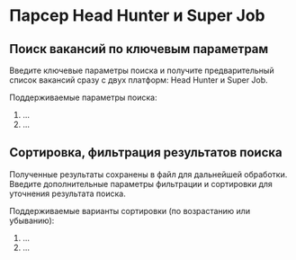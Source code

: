 # Парсер Head Hunter и Super Job #
## Поиск вакансий по ключевым параметрам ##
Введите ключевые параметры поиска и получите предварительный список вакансий
сразу с двух платформ: Head Hunter и Super Job.

Поддерживаемые параметры поиска:
1. ...
2. ...

## Сортировка, фильтрация результатов поиска ##
Полученные результаты сохранены в файл для дальнейшей обработки.
Введите дополнительные параметры фильтрации и сортировки для уточнения
результата поиска.

Поддерживаемые варианты сортировки (по возрастанию или убыванию):
1. ...
2. ...
